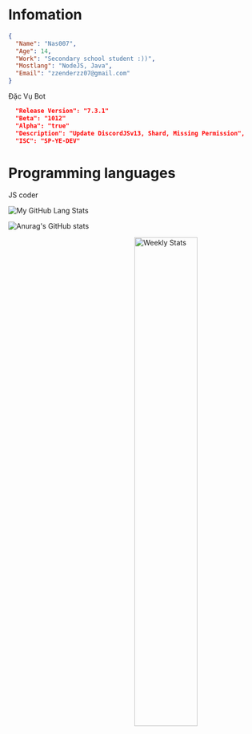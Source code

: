 # Infomation

```json
{
  "Name": "Nas007",
  "Age": 14,
  "Work": "Secondary school student :))",
  "Mostlang": "NodeJS, Java",
  "Email": "zzenderzz07@gmail.com"
}
```

Đặc Vụ Bot
```json
  "Release Version": "7.3.1"
  "Beta": "1012"
  "Alpha": "true"
  "Description": "Update DiscordJSv13, Shard, Missing Permission",
  "ISC": "SP-YE-DEV"
```
# Programming languages

 JS coder

![My GitHub Lang Stats](https://github-readme-stats.vercel.app/api/top-langs/?username=DarkEnderr&theme=tokyonight&layout=compact)

![Anurag's GitHub stats](https://github-readme-stats.vercel.app/api?username=DarkEnderr&show_icons=true&theme=cobalt)

<a href="https://wakatime.com/" target="_blank">
	<img width="50%" align="right" alt="Weekly Stats" src="https://github-readme-stats.vercel.app/api/wakatime?username=Crawl&border_radius=5px&theme=dark&bg_color=1f1f1f&border_color=1f1f1f&icon_color=58a6ff&show_icons=true&disable_animations=true&custom_title=Weekly%20Stats">
</a>
